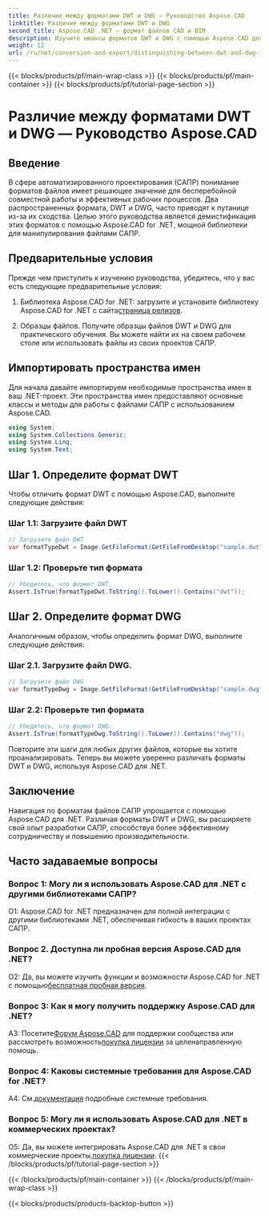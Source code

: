 ```yaml
---
title: Различие между форматами DWT и DWG — Руководство Aspose.CAD
linktitle: Различие между форматами DWT и DWG
second_title: Aspose.CAD .NET — формат файлов CAD и BIM
description: Изучите нюансы форматов DWT и DWG с помощью Aspose.CAD для .NET. Различать эти типы файлов САПР легко.
weight: 12
url: /ru/net/conversion-and-export/distinguishing-between-dwt-and-dwg-formats/
---
```


{{< blocks/products/pf/main-wrap-class >}}
{{< blocks/products/pf/main-container >}}
{{< blocks/products/pf/tutorial-page-section >}}

# Различие между форматами DWT и DWG — Руководство Aspose.CAD

## Введение

В сфере автоматизированного проектирования (САПР) понимание форматов файлов имеет решающее значение для бесперебойной совместной работы и эффективных рабочих процессов. Два распространенных формата, DWT и DWG, часто приводят к путанице из-за их сходства. Целью этого руководства является демистификация этих форматов с помощью Aspose.CAD for .NET, мощной библиотеки для манипулирования файлами САПР.

## Предварительные условия

Прежде чем приступить к изучению руководства, убедитесь, что у вас есть следующие предварительные условия:

1.  Библиотека Aspose.CAD for .NET: загрузите и установите библиотеку Aspose.CAD for .NET с сайта[страница релизов](https://releases.aspose.com/cad/net/).

2. Образцы файлов. Получите образцы файлов DWT и DWG для практического обучения. Вы можете найти их на своем рабочем столе или использовать файлы из своих проектов САПР.

## Импортировать пространства имен

Для начала давайте импортируем необходимые пространства имен в ваш .NET-проект. Эти пространства имен предоставляют основные классы и методы для работы с файлами САПР с использованием Aspose.CAD.

```csharp
using System;
using System.Collections.Generic;
using System.Linq;
using System.Text;
```

## Шаг 1. Определите формат DWT

Чтобы отличить формат DWT с помощью Aspose.CAD, выполните следующие действия:

### Шаг 1.1: Загрузите файл DWT

```csharp
// Загрузите файл DWT
var formatTypeDwt = Image.GetFileFormat(GetFileFromDesktop("sample.dwt"));
```

### Шаг 1.2: Проверьте тип формата

```csharp
// Убедитесь, что формат DWT.
Assert.IsTrue(formatTypeDwt.ToString().ToLower().Contains("dwt"));
```

## Шаг 2. Определите формат DWG

Аналогичным образом, чтобы определить формат DWG, выполните следующие действия:

### Шаг 2.1. Загрузите файл DWG.

```csharp
// Загрузите файл DWG
var formatTypeDwg = Image.GetFileFormat(GetFileFromDesktop("sample.dwg"));
```

### Шаг 2.2: Проверьте тип формата

```csharp
// Убедитесь, что формат DWG.
Assert.IsTrue(formatTypeDwg.ToString().ToLower().Contains("dwg"));
```

Повторите эти шаги для любых других файлов, которые вы хотите проанализировать. Теперь вы можете уверенно различать форматы DWT и DWG, используя Aspose.CAD для .NET.

## Заключение

Навигация по форматам файлов САПР упрощается с помощью Aspose.CAD для .NET. Различая форматы DWT и DWG, вы расширяете свой опыт разработки САПР, способствуя более эффективному сотрудничеству и повышению производительности.

## Часто задаваемые вопросы

### Вопрос 1: Могу ли я использовать Aspose.CAD для .NET с другими библиотеками САПР?

О1: Aspose.CAD for .NET предназначен для полной интеграции с другими библиотеками .NET, обеспечивая гибкость в ваших проектах САПР.

### Вопрос 2. Доступна ли пробная версия Aspose.CAD для .NET?

 О2: Да, вы можете изучить функции и возможности Aspose.CAD for .NET с помощью[бесплатная пробная версия](https://releases.aspose.com/).

### Вопрос 3: Как я могу получить поддержку Aspose.CAD для .NET?

 A3: Посетите[Форум Aspose.CAD](https://forum.aspose.com/c/cad/19) для поддержки сообщества или рассмотреть возможность[покупка лицензии](https://purchase.aspose.com/buy) за целенаправленную помощь.

### Вопрос 4: Каковы системные требования для Aspose.CAD for .NET?

 А4: См.[документация](https://reference.aspose.com/cad/net/) подробные системные требования.

### Вопрос 5: Могу ли я использовать Aspose.CAD для .NET в коммерческих проектах?

 О5: Да, вы можете интегрировать Aspose.CAD для .NET в свои коммерческие проекты,[покупка лицензии](https://purchase.aspose.com/buy).
{{< /blocks/products/pf/tutorial-page-section >}}

{{< /blocks/products/pf/main-container >}}
{{< /blocks/products/pf/main-wrap-class >}}

{{< blocks/products/products-backtop-button >}}
